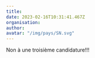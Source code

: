 ```yaml
---
title: 
date: 2023-02-16T10:31:41.467Z
organisation: 
author: 
avatar: "/img/pays/SN.svg"
---
```


Non à une troisième candidature!!! 